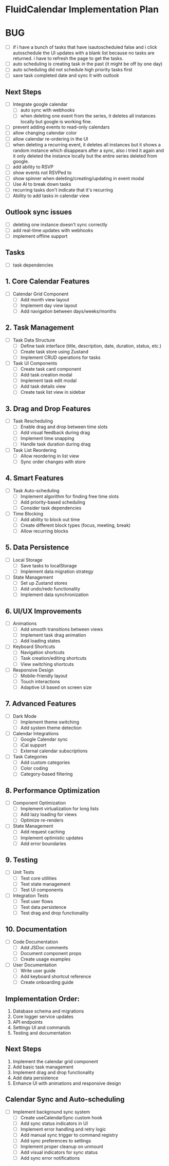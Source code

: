 # FluidCalendar Implementation Plan

# BUG
- [ ] if i have a bunch of tasks that have isautoscheduled false and i click autoschedule the UI updates with a blank list because no tasks are returned. i have to refresh the page to get the tasks.
- [ ] auto scheduling is creating task in the past (it might be off by one day)
- [ ] auto scheduling did not schedule high priority tasks first
- [ ] save task completed date and sync it with outlook 
  
## Next Steps
- [ ] Integrate google calendar
  - [ ] auto sync with webhooks
  - [ ] when deleting one event from the series, it deletes all instances locally but google is working fine.
- [ ] prevent adding events to read-only calendars
- [ ] allow changing calendar color
- [ ] allow calendar re-ordering in the UI
- [ ] when deleting a recurring event, it deletes all instances but it shows a random instance which disappears after a sync, also i tried it again and it only deleted the instance locally but the entire series deleted from google.
- [ ] add ability to RSVP
- [ ] show events not RSVPed to
- [ ] show spinner when deleting/creating/updating in event modal
- [ ] Use AI to break down tasks
- [ ] recurring tasks don't indicate that it's recurring
- [ ] Ability to add tasks in calendar view

## Outlook sync issues
- [ ] deleting one instance doesn't sync correctly
- [ ] add real-time updates with webhooks
- [ ] implement offline support

## Tasks
- [ ] task dependencies

## 1. Core Calendar Features
- [ ] Calendar Grid Component
  - [ ] Add month view layout
  - [ ] Implement day view layout
  - [ ] Add navigation between days/weeks/months

## 2. Task Management
- [ ] Task Data Structure
  - [ ] Define task interface (title, description, date, duration, status, etc.)
  - [ ] Create task store using Zustand
  - [ ] Implement CRUD operations for tasks
- [ ] Task UI Components
  - [ ] Create task card component
  - [ ] Add task creation modal
  - [ ] Implement task edit modal
  - [ ] Add task details view
  - [ ] Create task list view in sidebar

## 3. Drag and Drop Features
- [ ] Task Rescheduling
  - [ ] Enable drag and drop between time slots
  - [ ] Add visual feedback during drag
  - [ ] Implement time snapping
  - [ ] Handle task duration during drag
- [ ] Task List Reordering
  - [ ] Allow reordering in list view
  - [ ] Sync order changes with store

## 4. Smart Features
- [ ] Task Auto-scheduling
  - [ ] Implement algorithm for finding free time slots
  - [ ] Add priority-based scheduling
  - [ ] Consider task dependencies
- [ ] Time Blocking
  - [ ] Add ability to block out time
  - [ ] Create different block types (focus, meeting, break)
  - [ ] Allow recurring blocks

## 5. Data Persistence
- [ ] Local Storage
  - [ ] Save tasks to localStorage
  - [ ] Implement data migration strategy
- [ ] State Management
  - [ ] Set up Zustand stores
  - [ ] Add undo/redo functionality
  - [ ] Implement data synchronization

## 6. UI/UX Improvements
- [ ] Animations
  - [ ] Add smooth transitions between views
  - [ ] Implement task drag animation
  - [ ] Add loading states
- [ ] Keyboard Shortcuts
  - [ ] Navigation shortcuts
  - [ ] Task creation/editing shortcuts
  - [ ] View switching shortcuts
- [ ] Responsive Design
  - [ ] Mobile-friendly layout
  - [ ] Touch interactions
  - [ ] Adaptive UI based on screen size

## 7. Advanced Features
- [ ] Dark Mode
  - [ ] Implement theme switching
  - [ ] Add system theme detection
- [ ] Calendar Integrations
  - [ ] Google Calendar sync
  - [ ] iCal support
  - [ ] External calendar subscriptions
- [ ] Task Categories
  - [ ] Add custom categories
  - [ ] Color coding
  - [ ] Category-based filtering

## 8. Performance Optimization
- [ ] Component Optimization
  - [ ] Implement virtualization for long lists
  - [ ] Add lazy loading for views
  - [ ] Optimize re-renders
- [ ] State Management
  - [ ] Add request caching
  - [ ] Implement optimistic updates
  - [ ] Add error boundaries

## 9. Testing
- [ ] Unit Tests
  - [ ] Test core utilities
  - [ ] Test state management
  - [ ] Test UI components
- [ ] Integration Tests
  - [ ] Test user flows
  - [ ] Test data persistence
  - [ ] Test drag and drop functionality

## 10. Documentation
- [ ] Code Documentation
  - [ ] Add JSDoc comments
  - [ ] Document component props
  - [ ] Create usage examples
- [ ] User Documentation
  - [ ] Write user guide
  - [ ] Add keyboard shortcut reference
  - [ ] Create onboarding guide

## Implementation Order:
1. Database schema and migrations
2. Core logger service updates
3. API endpoints
4. Settings UI and commands
5. Testing and documentation

## Next Steps
1. Implement the calendar grid component
2. Add basic task management
3. Implement drag and drop functionality
4. Add data persistence
5. Enhance UI with animations and responsive design

## Calendar Sync and Auto-scheduling
- [ ] Implement background sync system
  - [ ] Create useCalendarSync custom hook
  - [ ] Add sync status indicators in UI
  - [ ] Implement error handling and retry logic
  - [ ] Add manual sync trigger to command registry
  - [ ] Add sync preferences to settings
  - [ ] Implement proper cleanup on unmount
  - [ ] Add visual indicators for sync status
  - [ ] Add sync error notifications
